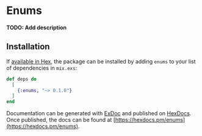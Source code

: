 # Enums

**TODO: Add description**

## Installation

If [available in Hex](https://hex.pm/docs/publish), the package can be installed
by adding `enums` to your list of dependencies in `mix.exs`:

```elixir
def deps do
  [
    {:enums, "~> 0.1.0"}
  ]
end
```

Documentation can be generated with [ExDoc](https://github.com/elixir-lang/ex_doc)
and published on [HexDocs](https://hexdocs.pm). Once published, the docs can
be found at [https://hexdocs.pm/enums](https://hexdocs.pm/enums).

